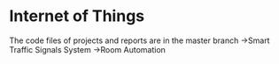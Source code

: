 # Internet of Things
The code files of projects and reports are in the master branch
->Smart Traffic Signals System
->Room Automation

